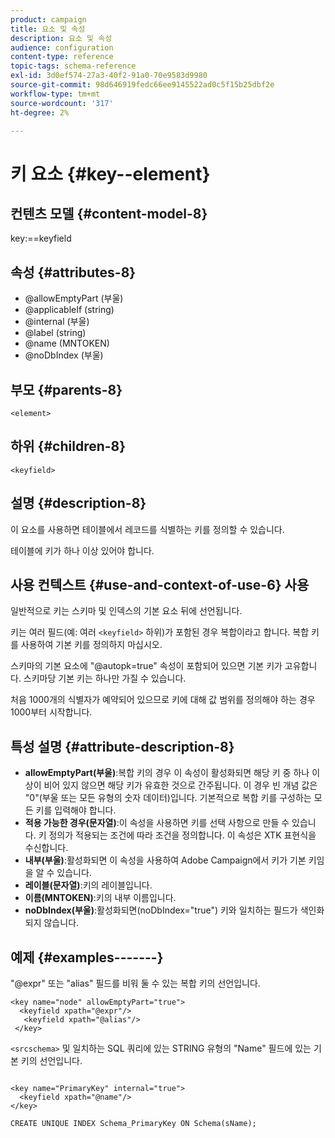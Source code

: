 ```yaml
---
product: campaign
title: 요소 및 속성
description: 요소 및 속성
audience: configuration
content-type: reference
topic-tags: schema-reference
exl-id: 3d0ef574-27a3-40f2-91a0-70e9583d9980
source-git-commit: 98d646919fedc66ee9145522ad0c5f15b25dbf2e
workflow-type: tm+mt
source-wordcount: '317'
ht-degree: 2%

---
```


# 키 요소 {#key--element}

## 컨텐츠 모델 {#content-model-8}

key:==keyfield

## 속성 {#attributes-8}

* @allowEmptyPart (부울)
* @applicableIf (string)
* @internal (부울)
* @label (string)
* @name (MNTOKEN)
* @noDbIndex (부울)

## 부모 {#parents-8}

`<element>`

## 하위 {#children-8}

`<keyfield>`

## 설명 {#description-8}

이 요소를 사용하면 테이블에서 레코드를 식별하는 키를 정의할 수 있습니다.

테이블에 키가 하나 이상 있어야 합니다.

## 사용 컨텍스트 {#use-and-context-of-use-6} 사용

일반적으로 키는 스키마 및 인덱스의 기본 요소 뒤에 선언됩니다.

키는 여러 필드(예: 여러 `<keyfield>` 하위)가 포함된 경우 복합이라고 합니다. 복합 키를 사용하여 기본 키를 정의하지 마십시오.

스키마의 기본 요소에 &quot;@autopk=true&quot; 속성이 포함되어 있으면 기본 키가 고유합니다. 스키마당 기본 키는 하나만 가질 수 있습니다.

처음 1000개의 식별자가 예약되어 있으므로 키에 대해 값 범위를 정의해야 하는 경우 1000부터 시작합니다.

## 특성 설명 {#attribute-description-8}

* **allowEmptyPart(부울)**:복합 키의 경우 이 속성이 활성화되면 해당 키 중 하나 이상이 비어 있지 않으면 해당 키가 유효한 것으로 간주됩니다. 이 경우 빈 개념 값은 &quot;0&quot;(부울 또는 모든 유형의 숫자 데이터)입니다. 기본적으로 복합 키를 구성하는 모든 키를 입력해야 합니다.
* **적용 가능한 경우(문자열)**:이 속성을 사용하면 키를 선택 사항으로 만들 수 있습니다. 키 정의가 적용되는 조건에 따라 조건을 정의합니다. 이 속성은 XTK 표현식을 수신합니다.
* **내부(부울)**:활성화되면 이 속성을 사용하여 Adobe Campaign에서 키가 기본 키임을 알 수 있습니다.
* **레이블(문자열)**:키의 레이블입니다.
* **이름(MNTOKEN)**:키의 내부 이름입니다.
* **noDbIndex(부울)**:활성화되면(noDbIndex=&quot;true&quot;) 키와 일치하는 필드가 색인화되지 않습니다.

## 예제 {#examples-------}

&quot;@expr&quot; 또는 &quot;alias&quot; 필드를 비워 둘 수 있는 복합 키의 선언입니다.

```
<key name="node" allowEmptyPart="true">
  <keyfield xpath="@expr"/>
   <keyfield xpath="@alias"/>
 </key>
```

`<srcschema>` 및 일치하는 SQL 쿼리에 있는 STRING 유형의 &quot;Name&quot; 필드에 있는 기본 키의 선언입니다.

```
 
<key name="PrimaryKey" internal="true">  
  <keyfield xpath="@name"/>
</key>

CREATE UNIQUE INDEX Schema_PrimaryKey ON Schema(sName);
```
